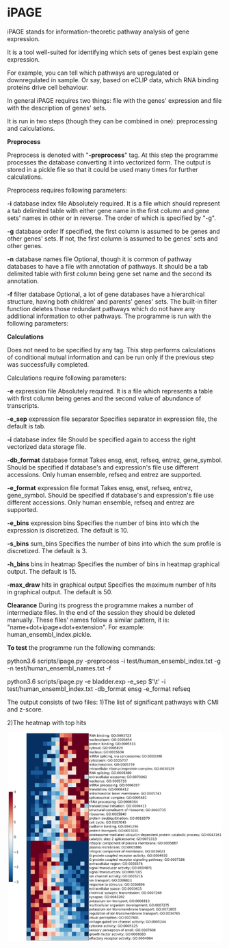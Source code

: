 # iPAGE
iPAGE stands for information-theoretic pathway analysis of gene expression.

It is a tool well-suited for identifying which sets of genes best explain gene expression. 

For example, you can tell which pathways are upregulated or downregulated in sample. 
Or say, based on eCLIP data, which RNA binding proteins drive cell behaviour.

In general iPAGE requires two things: file with the genes' expression and file with the description of genes' sets.

It is run in two steps (though they can be combined in one): preprocessing and calculations.

**Preprocess**

Preprocess is denoted with "**-preprocess**" tag.
At this step the programme processes the database converting it into vectorized form.
The output is stored in a pickle file so that it could be used many times for further calculations.

Preprocess requires following parameters:

**-i** database index file
Absolutely required. It is a file which should represent a tab delimited table with either gene name in the first column and gene sets' names in other or in reverse. The order of which is specified by "-g".

**-g** database order
If specified, the first column is assumed to be genes and other genes' sets.
If not, the first column is assumed to be genes' sets and other genes.

**-n** database names file
Optional, though it is common of pathway databases to have a file with annotation of pathways. It should be a tab delimited table with first column being  gene set name and the second its annotation.

**-f** filter database
Optional, a lot of gene databases have a hierarchical structure, having both children' and parents' genes' sets.  The built-in filter function deletes those redundant pathways which do not have any additional information to other pathways.
The programme is run with the following parameters:

**Calculations**

Does not need to be specified by any tag.
This step performs calculations of conditional mutual information and can be run only if the previous step was successfully completed.

Calculations require following parameters:

**-e** expression file
Absolutely required. It is a file which represents a table with first column being genes and the second value of abundance of transcripts. 

**-e_sep** expression file separator
Specifies separator in expression file, the default is tab.

**-i** database index file
Should be specified again to access the right vectorized data storage file.

**-db_format** database format
Takes ensg, enst, refseq, entrez, gene_symbol.
Should be specified if database's and expression's file use different accessions. 
Only human ensemble, refseq and entrez are supported. 

**-e_format** expression file format
Takes ensg, enst, refseq, entrez, gene_symbol.
Should be specified if database's and expression's file use different accessions. 
Only human ensemble, refseq and entrez are supported. 

**-e_bins** expression bins
Specifies the number of bins into which the expression is discretized. The default is 10. 

**-s_bins** sum_bins
Specifies the number of bins into which the sum profile is discretized. The default is 3. 

**-h_bins** bins in heatmap
Specifies the number of bins in heatmap graphical output. The default is 15. 

**-max_draw** hits in  graphical output
Specifies the maximum number of hits in graphical output. The default is 50.

**Clearance**
During its progress the programme makes a number of intermediate files. In the end of the session they should be deleted manually. 
These files' names follow a similar pattern, it is: "name+dot+ipage+dot+extension". For example: human_ensembl_index.pickle.


**To test** the programme run the following commands:

python3.6 scripts/ipage.py -preprocess -i test/human_ensembl_index.txt -g -n test/human_ensembl_names.txt -f

python3.6 scripts/ipage.py -e bladder.exp -e_sep $'\t' -i test/human_ensembl_index.txt -db_format ensg -e_format refseq

The output consists of two files:
1)The list of significant pathways with CMI and z-score.

2)The heatmap with top hits

![heatmap](heatmap.jpg)

